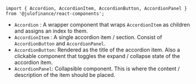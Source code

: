 `import { Accordion, AccordionItem, AccordionButton, AccordionPanel } from '@julofinance/react-components';`

- `Accordion` : A wrapper component that wraps `AccordionItem` as children and assigns an index to them.
- `AccordionItem` : A single accordion item / section. Consist of `AccordionButton` and `AccordionPanel`.
- `AccordionButton`: Rendered as the title of the accordion item. Also a clickable component that toggles the expand / collapse state of the accordion item.
- `AccordionPanel`: Collapsible component. This is where the content / description of the item should be placed.